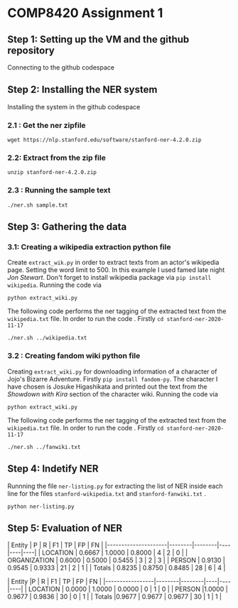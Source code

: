 # COMP8420 Assignment 1

## Step 1: Setting up the VM and the github repository
Connecting to the github codespace

## Step 2: Installing the NER system
Installing the system in the github codespace
### 2.1 : Get the ner zipfile
```
wget https://nlp.stanford.edu/software/stanford-ner-4.2.0.zip
```
### 2.2: Extract from the zip file

```
unzip stanford-ner-4.2.0.zip
```
### 2.3 : Running the sample text
```
./ner.sh sample.txt
```
## Step 3: Gathering the data

### 3.1: Creating a wikipedia extraction python file
Create `extract_wik.py` in order to extract texts from an actor's wikipedia page. Setting the word limit to 500. In this example I used famed late night *Jon Stewart*. Don't forget to install wikipedia package via `pip install wikipedia`.
Running the code via
```
python extract_wiki.py
```
The following code performs the ner tagging of the extracted text from the `wikipedia.txt` file. In order to run the code . Firstly `cd stanford-ner-2020-11-17`
```
./ner.sh ../wikipedia.txt
```

### 3.2 : Creating fandom wiki python file
Creating `extract_wiki.py` for downloading information of a character of Jojo's Bizarre Adventure.
Firstly `pip install fandom-py`. The character I have chosen is Josuke Higashikata and printed out the text from the *Showdown with Kira* section of the character wiki.
Running the code via
```
python extract_wiki.py
```
The following code performs the ner tagging of the extracted text from the `wikipedia.txt` file. In order to run the code . Firstly `cd stanford-ner-2020-11-17`
```
./ner.sh ../fanwiki.txt
```
## Step 4: Indetify NER

Runnning the file `ner-listing.py` for extracting the list of NER inside each line for the files   `stanford-wikipedia.txt` and  `stanford-fanwiki.txt` .

```
python ner-listing.py
```
## Step 5: Evaluation of NER

| Entity | P            | R      | F1     | TP | FP | FN |
|---------------------|--------|--------|----|----|----|
| LOCATION | 0.6667     | 1.0000 | 0.8000 | 4  | 2  | 0  |
| ORGANIZATION | 0.6000 | 0.5000 | 0.5455 | 3  | 2  | 3  |
| PERSON | 0.9130       | 0.9545 | 0.9333 | 21 | 2  | 1  |
| Totals | 0.8235       | 0.8750 | 0.8485 | 28 | 6  | 4  |

| Entity |P        | R      | F1     | TP | FP | FN |
|-----------------|--------|--------|----|----|----|
| LOCATION | 0.0000 | 1.0000 | 0.0000 | 0  | 1  | 0  |
| PERSON |1.0000   | 0.9677 | 0.9836 | 30 | 0  | 1  |
| Totals |0.9677   | 0.9677 | 0.9677 | 30 | 1  | 1  |


